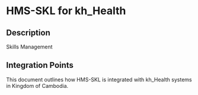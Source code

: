 # HMS-SKL for kh_Health

## Description

Skills Management

## Integration Points

This document outlines how HMS-SKL is integrated with kh_Health systems in Kingdom of Cambodia.
